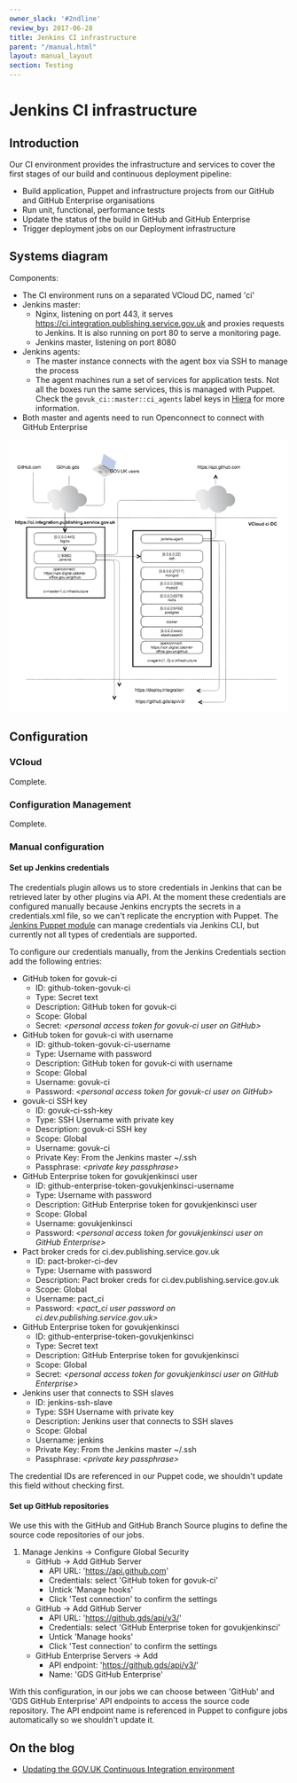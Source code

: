 ```yaml
---
owner_slack: '#2ndline'
review_by: 2017-06-28
title: Jenkins CI infrastructure
parent: "/manual.html"
layout: manual_layout
section: Testing
---
```


# Jenkins CI infrastructure

## Introduction

Our CI environment provides the infrastructure and services to cover the
first stages of our build and continuous deployment pipeline:

- Build application, Puppet and infrastructure projects from our GitHub and GitHub Enterprise organisations
- Run unit, functional, performance tests
- Update the status of the build in GitHub and GitHub Enterprise
- Trigger deployment jobs on our Deployment infrastructure

## Systems diagram

Components:

- The CI environment runs on a separated VCloud DC, named 'ci'
- Jenkins master:
  - Nginx, listening on port 443, it serves <https://ci.integration.publishing.service.gov.uk>
and proxies requests to Jenkins. It is also running on port 80 to serve a monitoring page.
  - Jenkins master, listening on port 8080
- Jenkins agents:
  - The master instance connects with the agent box via SSH to manage the process
  - The agent machines run a set of services for application tests. Not all the boxes run
    the same services, this is managed with Puppet. Check the `govuk_ci::master::ci_agents` label keys in
[Hiera](https://github.com/alphagov/govuk-puppet/blob/master/hieradata/common.yaml) for more information.
- Both master and agents need to run Openconnect to connect with GitHub Enterprise

![image](images/ci_infrastructure.png)

## Configuration

### VCloud
Complete.

### Configuration Management
Complete.

### Manual configuration

#### Set up Jenkins credentials

The credentials plugin allows us to store credentials in Jenkins that can be retrieved later by other plugins
via API. At the moment these credentials are configured manually because Jenkins encrypts the secrets in a
credentials.xml file, so we can't replicate the encryption with Puppet. The [Jenkins Puppet module](https://forge.puppet.com/rtyler/jenkins)
can manage credentials via Jenkins CLI, but currently not all types of credentials are supported.

To configure our credentials manually, from the Jenkins Credentials section add the following entries:

* GitHub token for govuk-ci
  - ID: github-token-govuk-ci
  - Type: Secret text
  - Description: GitHub token for govuk-ci
  - Scope: Global
  - Secret: *\<personal access token for govuk-ci user on GitHub\>*
* GitHub token for govuk-ci with username
  - ID: github-token-govuk-ci-username
  - Type: Username with password
  - Description: GitHub token for govuk-ci with username
  - Scope: Global
  - Username: govuk-ci
  - Password: *\<personal access token for govuk-ci user on GitHub\>*
* govuk-ci SSH key
  - ID: govuk-ci-ssh-key
  - Type: SSH Username with private key
  - Description: govuk-ci SSH key
  - Scope: Global
  - Username: govuk-ci
  - Private Key: From the Jenkins master ~/.ssh
  - Passphrase: *\<private key passphrase\>*
* GitHub Enterprise token for govukjenkinsci user
  - ID: github-enterprise-token-govukjenkinsci-username
  - Type: Username with password
  - Description: GitHub Enterprise token for govukjenkinsci user
  - Scope: Global
  - Username: govukjenkinsci
  - Password: *\<personal access token for govukjenkinsci user on GitHub Enterprise\>*
* Pact broker creds for ci.dev.publishing.service.gov.uk
  - ID: pact-broker-ci-dev
  - Type: Username with password
  - Description: Pact broker creds for ci.dev.publishing.service.gov.uk
  - Scope: Global
  - Username: pact_ci
  - Password: *\<pact_ci user password on ci.dev.publishing.service.gov.uk\>*
* GitHub Enterprise token for govukjenkinsci
  - ID: github-enterprise-token-govukjenkinsci
  - Type: Secret text
  - Description: GitHub Enterprise token for govukjenkinsci
  - Scope: Global
  - Secret: *\<personal access token for govukjenkinsci user on GitHub Enterprise\>*
* Jenkins user that connects to SSH slaves
  - ID: jenkins-ssh-slave
  - Type: SSH Username with private key
  - Description: Jenkins user that connects to SSH slaves
  - Scope: Global
  - Username: jenkins
  - Private Key: From the Jenkins master ~/.ssh
  - Passphrase: *\<private key passphrase\>*

The credential IDs are referenced in our Puppet code, we shouldn't update this field without checking first.

#### Set up GitHub repositories

We use this with the GitHub and GitHub Branch Source plugins to define the source code repositories of
our jobs.

1.  Manage Jenkins -\> Configure Global Security
    -   GitHub -\> Add GitHub Server
        -   API URL: 'https://api.github.com'
        -   Credentials: select 'GitHub token for govuk-ci'
        -   Untick 'Manage hooks'
        -   Click 'Test connection' to confirm the settings
    -   GitHub -\> Add GitHub Server
        -   API URL: 'https://github.gds/api/v3/'
        -   Credentials: select 'GitHub Enterprise token for govukjenkinsci'
        -   Untick 'Manage hooks'
        -   Click 'Test connection' to confirm the settings
    -   GitHub Enterprise Servers -\> Add
        -   API endpoint: 'https://github.gds/api/v3/'
        -   Name: 'GDS GitHub Enterprise'

With this configuration, in our jobs we can choose between 'GitHub' and 'GDS GitHub Enterprise' API endpoints to
access the source code repository. The API endpoint name is referenced in Puppet to configure jobs automatically so
we shouldn't update it.

## On the blog

- [Updating the GOV.UK Continuous Integration environment](https://gdstechnology.blog.gov.uk/2017/02/10/updating-the-gov-uk-continuous-integration-environment/)
